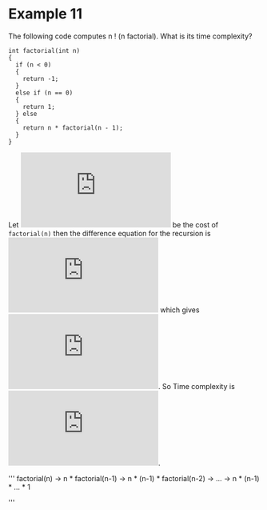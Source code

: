 # Example 11

The following code computes n ! (n factorial). What is its time complexity?

```
int factorial(int n)
{
  if (n < 0)
  {
    return -1;
  }
  else if (n == 0)
  {
    return 1;
  } else
  {
    return n * factorial(n - 1);
  }
}
```

Let ![T(n)](https://latex.codecogs.com/svg.latex?T%28n%29) be the cost of `factorial(n)` then the difference equation for the recursion is 
![T(n) = O(1) + T(n-1)](https://latex.codecogs.com/svg.latex?T%28n%29%20%3D%20O%281%29%20&plus;%20T%28n-1%29) 
which gives ![T(n) = O(n)](https://latex.codecogs.com/svg.latex?T%28n%29%20%3D%20O%28n%29). So Time complexity is ![O(n)](https://latex.codecogs.com/svg.latex?O%28n%29).


'''
factorial(n)
  -> n \* factorial(n-1)
    -> n \* (n-1) \* factorial(n-2)
      -> ...
        -> n \* (n-1) \* ... \* 1
        
'''
